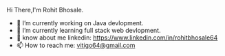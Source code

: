 Hi There,I'm Rohit Bhosale.
- 🔭 I’m currently working on Java devlopment.
- 🌱 I’m currently learning full stack web devlopment.
- 💬 know about me linkedin: https://www.linkedin.com/in/rohitbhosale64
- 📫 How to reach me: vitigo64@gmail.com
